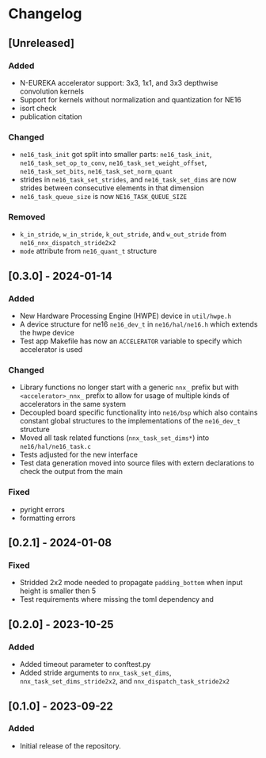 # Changelog

## [Unreleased]

### Added

- N-EUREKA accelerator support: 3x3, 1x1, and 3x3 depthwise convolution kernels
- Support for kernels without normalization and quantization for NE16
- isort check
- publication citation

### Changed

- `ne16_task_init` got split into smaller parts: `ne16_task_init`, `ne16_task_set_op_to_conv`, `ne16_task_set_weight_offset`, `ne16_task_set_bits`, `ne16_task_set_norm_quant`
- strides in `ne16_task_set_strides`, and `ne16_task_set_dims` are now strides between consecutive elements in that dimension
- `ne16_task_queue_size` is now `NE16_TASK_QUEUE_SIZE`

### Removed

- `k_in_stride`, `w_in_stride`, `k_out_stride`, and `w_out_stride` from `ne16_nnx_dispatch_stride2x2`
- `mode` attribute from `ne16_quant_t` structure

## [0.3.0] - 2024-01-14

### Added

- New Hardware Processing Engine (HWPE) device in `util/hwpe.h`
- A device structure for ne16 `ne16_dev_t` in `ne16/hal/ne16.h` which extends the hwpe device
- Test app Makefile has now an `ACCELERATOR` variable to specify which accelerator is used

### Changed

- Library functions no longer start with a generic `nnx_` prefix but with `<accelerator>_nnx_` prefix
  to allow for usage of multiple kinds of accelerators in the same system
- Decoupled board specific functionality into `ne16/bsp` which also contains constant global structures
  to the implementations of the `ne16_dev_t` structure
- Moved all task related functions (`nnx_task_set_dims*`) into `ne16/hal/ne16_task.c`
- Tests adjusted for the new interface
- Test data generation moved into source files with extern declarations to check the output from the main

### Fixed

- pyright errors
- formatting errors

## [0.2.1] - 2024-01-08

### Fixed

- Stridded 2x2 mode needed to propagate `padding_bottom` when input height is smaller then 5
- Test requirements where missing the toml dependency and

## [0.2.0] - 2023-10-25

### Added

- Added timeout parameter to conftest.py
- Added stride arguments to `nnx_task_set_dims`, `nnx_task_set_dims_stride2x2`, and `nnx_dispatch_task_stride2x2`

## [0.1.0] - 2023-09-22

### Added

- Initial release of the repository.
